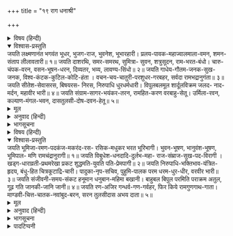 +++
title = "१९ राग धनाश्री"

+++


<details><summary>विषय (हिन्दी)</summary>

(३८)
</details>

<details open><summary>विश्वास-प्रस्तुति</summary>
जयति लक्ष्मणानंत भगवंत भूधर,  
भुजग-राज, भुवनेश, भूभारहारी।  
प्रलय-पावक-महाज्वालमाला-वमन,  
शमन-संताप लीलावतारी॥ १॥  
जयति दाशरथि, समर-समरथ, सुमित्रा-  
सुवन, शत्रुसूदन, राम-भरत-बंधो।  
चारु-चंपक-वरन, वसन-भूषन-धरन,  
दिव्यतर, भव्य, लावण्य-सिंधो॥ २॥  
जयति गाधेय-गौतम-जनक-सुख-जनक,  
विश्व-कंटक-कुटिल-कोटि-हंता ।  
वचन-चय-चातुरी-परशुधर-गरबहर,  
सर्वदा रामभद्रानुगंता॥ ३॥  
जयति सीतेश-सेवासरस, बिषयरस-  
निरस, निरुपाधि धुरधर्मधारी।  
विपुलबलमूल शार्दूलविक्रम जलद-  
नाद-मर्दन, महावीर भारी॥ ४॥  
जयति संग्राम-सागर-भयंकर-तरन,  
रामहित-करण वरबाहु-सेतू।  
उर्मिला-रवन, कल्याण-मंगल-भवन,  
दासतुलसी-दोष-दवन-हेतू॥ ५॥
</details>

<details><summary>मूल</summary>

जयति लक्ष्मणानंत भगवंत भूधर,  
भुजग-राज, भुवनेश, भूभारहारी।  
प्रलय-पावक-महाज्वालमाला-वमन,  
शमन-संताप लीलावतारी॥ १॥  
जयति दाशरथि, समर-समरथ, सुमित्रा-  
सुवन, शत्रुसूदन, राम-भरत-बंधो।  
चारु-चंपक-वरन, वसन-भूषन-धरन,  
दिव्यतर, भव्य, लावण्य-सिंधो॥ २॥  
जयति गाधेय-गौतम-जनक-सुख-जनक,  
विश्व-कंटक-कुटिल-कोटि-हंता ।  
वचन-चय-चातुरी-परशुधर-गरबहर,  
सर्वदा रामभद्रानुगंता॥ ३॥  
जयति सीतेश-सेवासरस, बिषयरस-  
निरस, निरुपाधि धुरधर्मधारी।  
विपुलबलमूल शार्दूलविक्रम जलद-  
नाद-मर्दन, महावीर भारी॥ ४॥  
जयति संग्राम-सागर-भयंकर-तरन,  
रामहित-करण वरबाहु-सेतू।  
उर्मिला-रवन, कल्याण-मंगल-भवन,  
दासतुलसी-दोष-दवन-हेतू॥ ५॥
</details>

<details><summary>अनुवाद (हिन्दी)</summary>

भावार्थ—लक्ष्मणजीकी जय हो, जो अनन्त, छ: प्रकारके ऐश्वर्यसे युक्त, पृथ्वीको धारण करनेवाले सर्पराज शेषनागके अवतार, सारे संसारके स्वामी, पृथ्वीके भारको दूर करनेवाले, प्रलयकालके समय अग्निकी भयंकर ज्वालाएँ उगलनेवाले, जगत् के सन्तापको नाश करनेवाले और अपनी लीलासे ही अवतार धारण करनेवाले हैं॥ १॥ दशरथ-पुत्र श्रीलक्ष्मणजीकी जय हो, जो संग्राममें सर्वशक्तिमान् , सुमित्राजीके पुत्र, शत्रुओंका नाश करनेवाले और श्रीरामजी तथा भरतजीके प्यारे भाई हैं। जिनके सुन्दर शरीरका रंग चम्पाके फूलके समान है, जो अत्यन्त दिव्य एवं भव्य वस्त्र और आभूषण धारण किये हैं और सौन्दर्यके महान् समुद्र हैं॥ २॥ विश्वामित्र, गौतम और जनकको सुख उत्पन्न करनेवाले, संसारके लिये करोड़ों काँटेके समान कुटिल राक्षसोंको मारनेवाले, चतुराईकी बहुत-सी बातोंसे ही परशुरामजीका गर्व हरनेवाले और सदा श्रीरामजीके पीछे-पीछे चलनेवाले लक्ष्मणजीकी जय हो॥ ३॥ सीतापति श्रीरामजीकी सेवामें परम अनुरागी, विषय-रसके विरागी, कपटरहित होकर श्रीराम-सेवारूपी धर्मकी धुरीको धारण करनेवाले, अनन्त बलके आदिस्थान, सिंहके समान पराक्रमवाले, मेघनादका मर्दन करनेवाले अत्यन्त महावीर लक्ष्मणजीकी जय हो॥ ४॥ भयानक संग्रामरूपी समुद्रको अनायास ही पार कर जानेवाले, श्रीरामजीके हितके लिये अपनी सुन्दर भुजाओंका पुल बनानेवाले, उर्मिलाजीके पति, कल्याण तथा मंगलके स्थान और तुलसीदासके पापोंके नाश करनेमें मुख्य कारण, ऐसे श्रीलक्ष्मणजीकी जय हो॥ ५॥
</details>

<details><summary>भागसूचना</summary>

भरत-स्तुति
</details>

<details><summary>विषय (हिन्दी)</summary>

(३९)
</details>

<details open><summary>विश्वास-प्रस्तुति</summary>
जयति भूमिजा-रमण-पदकंज-मकरंद-रस-  
रसिक-मधुकर भरत भूरिभागी।  
भुवन-भूषण, भानुवंश-भूषण, भूमिपाल-  
मणि रामचंद्रानुरागी॥ १॥  
जयति विबुधेश-धनदादि-दुर्लभ-महा-  
राज-संम्राज-सुख-पद-विरागी ।  
खड्ग-धाराव्रती-प्रथमरेखा प्रकट  
शुद्धमति-युवति पति-प्रेमपागी॥ २॥  
जयति निरुपाधि-भक्तिभाव-यंत्रित-हृदय,  
बंधु-हित चित्रकूटाद्रि-चारी।  
पादुका-नृप-सचिव, पुहुमि-पालक परम  
धरम-धुर-धीर, वरवीर भारी॥ ३॥  
जयति संजीवनी-समय-संकट हनूमान  
धनुबान-महिमा बखानी।  
बाहुबल बिपुल परमिति पराक्रम अतुल,  
गूढ़ गति जानकी-जानि जानी॥ ४॥  
जयति रण-अजिर गन्धर्व-गण-गर्वहर,  
फिर किये रामगुणगाथ-गाता।  
माण्डवी-चित्त-चातक-नवांबुद-बरन,  
सरन तुलसीदास अभय दाता॥ ५॥
</details>

<details><summary>मूल</summary>

जयति भूमिजा-रमण-पदकंज-मकरंद-रस-  
रसिक-मधुकर भरत भूरिभागी।  
भुवन-भूषण, भानुवंश-भूषण, भूमिपाल-  
मणि रामचंद्रानुरागी॥ १॥  
जयति विबुधेश-धनदादि-दुर्लभ-महा-  
राज-संम्राज-सुख-पद-विरागी ।  
खड्ग-धाराव्रती-प्रथमरेखा प्रकट  
शुद्धमति-युवति पति-प्रेमपागी॥ २॥  
जयति निरुपाधि-भक्तिभाव-यंत्रित-हृदय,  
बंधु-हित चित्रकूटाद्रि-चारी।  
पादुका-नृप-सचिव, पुहुमि-पालक परम  
धरम-धुर-धीर, वरवीर भारी॥ ३॥  
जयति संजीवनी-समय-संकट हनूमान  
धनुबान-महिमा बखानी।  
बाहुबल बिपुल परमिति पराक्रम अतुल,  
गूढ़ गति जानकी-जानि जानी॥ ४॥  
जयति रण-अजिर गन्धर्व-गण-गर्वहर,  
फिर किये रामगुणगाथ-गाता।  
माण्डवी-चित्त-चातक-नवांबुद-बरन,  
सरन तुलसीदास अभय दाता॥ ५॥
</details>

<details><summary>अनुवाद (हिन्दी)</summary>

भावार्थ—बड़े भाग्यवान् श्रीभरतजीकी जय हो, जो जानकीपति श्रीरामजीके चरण-कमलोंके मकरन्दका पान करनेके लिये रसिक भ्रमर हैं। जो संसारके भूषणस्वरूप, सूर्यवंशके विभूषण और नृप-शिरोमणि श्रीरामचन्द्रजीके पूर्ण प्रेमी हैं॥ १॥ भरतजीकी जय हो, जिन्होंने इन्द्र, कुबेर आदि लोकपालोंको भी जो अत्यन्त दुर्लभ है, ऐसे महान् सुखप्रद महाराज्य और साम्राज्यसे मुख मोड़ लिया। जिनका सेवा-व्रत तलवारकी धारके समान अति कठिन है, ऐसे सत्-पुरुषोंमें भी जो सर्वश्रेष्ठ माने जाते हैं और जिनकी शुद्ध बुद्धिरूपी तरुणी स्त्री श्रीरामरूपी स्वामीके प्रेममें लवलीन है॥ २॥ भरतजीकी जय हो, जो निष्कपट भक्तिभावके अधीन होकर प्रिय भाई श्रीरामचन्द्रजीके लिये चित्रकूट-पर्वतपर पैदल गये, जो श्रीरामजीकी पादुकारूपी राजाके मन्त्री बनकर पृथ्वीका पालन करते रहे और जो राम-सेवारूपी परम धर्मकी धुरीको धारण करनेवाले तथा बड़े भारी वीर हैं॥ ३॥ श्रीलक्ष्मणजीको शक्ति लगनेपर संजीवनी बूटी लानेके समय, जब भरतजीके बाणसे व्यथित होकर हनुमान् जी  गिर पड़े तब उन्होंने जिन भरतजीके धनुष-बाणकी बड़ी बड़ाई की थी, जिनकी भुजाओंका बड़ा भारी बल है, जिनका अनुपम पराक्रम है, जिनकी गूढ़ गतिको श्रीजानकीनाथ रामजी ही जानते हैं ऐसे भरतजीकी जय हो॥ ४॥ जिन्होंने रणांगणमें गन्धर्वोंका गर्व खर्व कर दिया और फिरसे उन्हें श्रीरामकी गुणगाथाओंका गानेवाला बनाया, ऐसे भरतजीकी जय हो। माण्डवीके चित्तरूपी चातकके लिये जो नवीन मेघवर्ण हैं, ऐसे अभय देनेवाले भरतजीकी यह तुलसीदास शरण है॥ ५॥
</details>

<details><summary>भागसूचना</summary>

श्रीसीता-स्तुति*
</details>

<details><summary>पादटिप्पनी</summary>

* कई पुरानी प्रतियोंमें श्रीसीता-स्तुति-प्रसंगमें नीचे लिखा दण्डक भी मिलता है। इसे ४०क संख्या देकर हम यहाँ टिप्पणीके रूपमें देते हैं, क्योंकि कोई-कोई इसे क्षेपक भी समझते हैं।  
जयति श्रीजानकी भानुकुल-भानुकी प्राणप्रियवल्लभे तरणि भूपे।  
राम आनंद-चैतन्यघन-विग्रहा शक्ति आह्लादिनी साररूपे॥  
जयति चित चरण चिन्तनि जेहि धरति हृत काम-भय-कोह-मद-मोह माया।  
रुद्र-विधि-विष्णु-सुर-सिद्ध-वंदितपदे जयति सर्वेश्वरी रामजाया॥  
कर्म जप योग विज्ञान वैराग्य लहि मोक्षहित योगि जे प्रभु मनावैं।  
जयति वैदेहि सब शक्तिशिरभूषणे ते न तव दृष्टि बिनु कबहुँ पावैं॥  
जयति जय कोटि ब्रह्माण्डकी ईशि, जेहि निगम-मुनि बुद्धितें अगम गावैं।  
विदित यह गाथ अहदानकुलमाथ सो नाथ तव दान ते हाथ आवैं॥  
दिव्य शत वर्ष जप-ध्यान जब शिव धरॺो राम गुरुरूप मिलि पथ बतायो।  
चितै हित लीन लखि कृपा कीन्हीं तबै देवि, दुर्लभ देव-दरस पायो॥  
जयति श्रीस्वामिनी सीय सुभनामिनी, दामिनी कोटि निज देह दरसैं।  
इंदिरा आदि दै मत्त गजगामिनी देवभामिनी सबै पाँव परसैं॥  
दुखित लखि भक्त बिनु दरस निज रूप तप यजन जप तंत्रतें सुलभ नाहीं।  
कृपा करि पूर्ण नवकंजदललोचना प्रकट भइ जनकनृप-अजिर माहीं॥  
रमित तव विपिन प्रिय प्रेम प्रगटन करन लंकपति व्याज कछु खेल ठान्यौ।  
गोपिका कृष्ण तव तुल्य बहु जतन करि तोहि मिलि ईश आनंद मान्यौ॥  
हीन तव सुमुखि कै संग रहि रंकसों विमुख जो देव नहिं नाथ नेरौ।  
अधम उद्धरण यह जानि गहि शरण तव दासतुलसी भयौ आय चेरौ॥ ४०क॥
</details>
